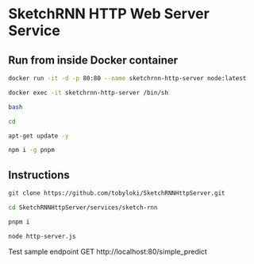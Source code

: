 # SketchRNN HTTP Web Server Service
## Run from inside Docker container
```bash
docker run -it -d -p 80:80 --name sketchrnn-http-server node:latest

docker exec -it sketchrnn-http-server /bin/sh

bash

cd

apt-get update -y

npm i -g pnpm
```

## Instructions
```bash
git clone https://github.com/tobyloki/SketchRNNHttpServer.git

cd SketchRNNHttpServer/services/sketch-rnn

pnpm i

node http-server.js
```
Test sample endpoint GET http://localhost:80/simple_predict

